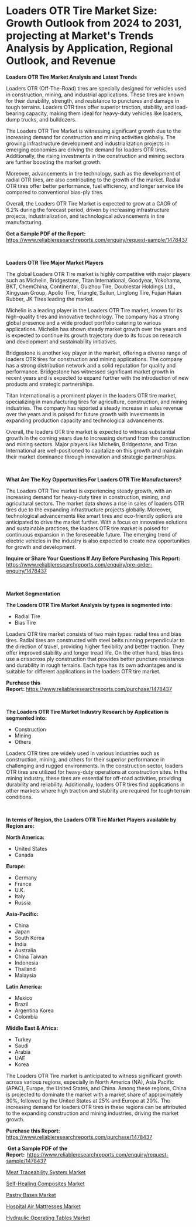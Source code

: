 <p><h1>Loaders OTR Tire Market Size: Growth Outlook from 2024 to 2031, projecting at Market's Trends Analysis by Application, Regional Outlook, and Revenue</h1></p><p><strong>Loaders OTR Tire Market Analysis and Latest Trends</strong></p>
<p><p>Loaders OTR (Off-The-Road) tires are specially designed for vehicles used in construction, mining, and industrial applications. These tires are known for their durability, strength, and resistance to punctures and damage in tough terrains. Loaders OTR tires offer superior traction, stability, and load-bearing capacity, making them ideal for heavy-duty vehicles like loaders, dump trucks, and bulldozers.</p><p>The Loaders OTR Tire Market is witnessing significant growth due to the increasing demand for construction and mining activities globally. The growing infrastructure development and industrialization projects in emerging economies are driving the demand for loaders OTR tires. Additionally, the rising investments in the construction and mining sectors are further boosting the market growth.</p><p>Moreover, advancements in tire technology, such as the development of radial OTR tires, are also contributing to the growth of the market. Radial OTR tires offer better performance, fuel efficiency, and longer service life compared to conventional bias-ply tires.</p><p>Overall, the Loaders OTR Tire Market is expected to grow at a CAGR of 6.2% during the forecast period, driven by increasing infrastructure projects, industrialization, and technological advancements in tire manufacturing.</p></p>
<p><strong>Get a Sample PDF of the Report:&nbsp;</strong> <a href="https://www.reliableresearchreports.com/enquiry/request-sample/1478437">https://www.reliableresearchreports.com/enquiry/request-sample/1478437</a></p>
<p>&nbsp;</p>
<p><strong>Loaders OTR Tire Major Market Players</strong></p>
<p><p>The global Loaders OTR Tire market is highly competitive with major players such as Michelin, Bridgestone, Titan International, Goodyear, Yokohama, BKT, ChemChina, Continental, Guizhou Tire, Doublestar Holdings Ltd., Xingyuan Group, Apollo Tire, Triangle, Sailun, Linglong Tire, Fujian Haian Rubber, JK Tires leading the market.</p><p>Michelin is a leading player in the Loaders OTR Tire market, known for its high-quality tires and innovative technology. The company has a strong global presence and a wide product portfolio catering to various applications. Michelin has shown steady market growth over the years and is expected to continue its growth trajectory due to its focus on research and development and sustainability initiatives.</p><p>Bridgestone is another key player in the market, offering a diverse range of loaders OTR tires for construction and mining applications. The company has a strong distribution network and a solid reputation for quality and performance. Bridgestone has witnessed significant market growth in recent years and is expected to expand further with the introduction of new products and strategic partnerships.</p><p>Titan International is a prominent player in the loaders OTR tire market, specializing in manufacturing tires for agriculture, construction, and mining industries. The company has reported a steady increase in sales revenue over the years and is poised for future growth with investments in expanding production capacity and technological advancements.</p><p>Overall, the loaders OTR tire market is expected to witness substantial growth in the coming years due to increasing demand from the construction and mining sectors. Major players like Michelin, Bridgestone, and Titan International are well-positioned to capitalize on this growth and maintain their market dominance through innovation and strategic partnerships.</p></p>
<p>&nbsp;</p>
<p><strong>What Are The Key Opportunities For Loaders OTR Tire Manufacturers?</strong></p>
<p><p>The Loaders OTR Tire market is experiencing steady growth, with an increasing demand for heavy-duty tires in construction, mining, and agricultural sectors. The market data shows a rise in sales of loaders OTR tires due to the expanding infrastructure projects globally. Moreover, technological advancements like smart tires and eco-friendly options are anticipated to drive the market further. With a focus on innovative solutions and sustainable practices, the loaders OTR tire market is poised for continuous expansion in the foreseeable future. The emerging trend of electric vehicles in the industry is also expected to create new opportunities for growth and development.</p></p>
<p><strong>Inquire or Share Your Questions If Any Before Purchasing This Report:</strong> <a href="https://www.reliableresearchreports.com/enquiry/pre-order-enquiry/1478437">https://www.reliableresearchreports.com/enquiry/pre-order-enquiry/1478437</a></p>
<p>&nbsp;</p>
<p><strong>Market Segmentation</strong></p>
<p><strong>The Loaders OTR Tire Market Analysis by types is segmented into:</strong></p>
<p><ul><li>Radial Tire</li><li>Bias Tire</li></ul></p>
<p><p>Loaders OTR tire market consists of two main types: radial tires and bias tires. Radial tires are constructed with steel belts running perpendicular to the direction of travel, providing higher flexibility and better traction. They offer improved stability and longer tread life. On the other hand, bias tires use a crisscross ply construction that provides better puncture resistance and durability in rough terrains. Each type has its own advantages and is suitable for different applications in the loaders OTR tire market.</p></p>
<p><strong>Purchase this Report:&nbsp;</strong><a href="https://www.reliableresearchreports.com/purchase/1478437">https://www.reliableresearchreports.com/purchase/1478437</a></p>
<p>&nbsp;</p>
<p><strong>The Loaders OTR Tire Market Industry Research by Application is segmented into:</strong></p>
<p><ul><li>Construction</li><li>Mining</li><li>Others</li></ul></p>
<p><p>Loaders OTR tires are widely used in various industries such as construction, mining, and others for their superior performance in challenging and rugged environments. In the construction sector, loaders OTR tires are utilized for heavy-duty operations at construction sites. In the mining industry, these tires are essential for off-road activities, providing durability and reliability. Additionally, loaders OTR tires find applications in other markets where high traction and stability are required for tough terrain conditions.</p></p>
<p>&nbsp;</p>
<p><strong>In terms of Region, the Loaders OTR Tire Market Players available by Region are:</strong></p>
<p>
    <p> <strong> North America: </strong>
        <ul>
            <li>United States</li>
            <li>Canada</li>
        </ul>
        </p> 
    <p> <strong> Europe: </strong>
        <ul>
            <li>Germany</li>
            <li>France</li>
            <li>U.K.</li>
            <li>Italy</li>
            <li>Russia</li>
        </ul>
        </p> 
    <p> <strong> Asia-Pacific: </strong>
        <ul>
            <li>China</li>
            <li>Japan</li>
            <li>South Korea</li>
            <li>India</li>
            <li>Australia</li>
            <li>China Taiwan</li>
            <li>Indonesia</li>
            <li>Thailand</li>
            <li>Malaysia</li>
        </ul>
        </p> 
    <p> <strong> Latin America: </strong>
        <ul>
            <li>Mexico</li>
            <li>Brazil</li>
            <li>Argentina Korea</li>
            <li>Colombia</li>
        </ul>
        </p> 
    <p> <strong> Middle East & Africa: </strong>
        <ul>
            <li>Turkey</li>
            <li>Saudi</li>
            <li>Arabia</li>
            <li>UAE</li>
            <li>Korea</li>
        </ul>
    </p>
    </p>
<p><p>The Loaders OTR Tire market is anticipated to witness significant growth across various regions, especially in North America (NA), Asia Pacific (APAC), Europe, the United States, and China. Among these regions, China is projected to dominate the market with a market share of approximately 30%, followed by the United States at 25% and Europe at 20%. The increasing demand for loaders OTR tires in these regions can be attributed to the expanding construction and mining industries, driving the market growth.</p></p>
<p><strong>Purchase this Report: </strong><a href="https://www.reliableresearchreports.com/purchase/1478437">https://www.reliableresearchreports.com/purchase/1478437</a></p>
<p>&nbsp;<strong>Get a Sample PDF of the Report:&nbsp;&nbsp;</strong><a href="https://www.reliableresearchreports.com/enquiry/request-sample/1478437">https://www.reliableresearchreports.com/enquiry/request-sample/1478437</a></p>
<p><strong></strong></p>
<p><p><a href="https://issuu.com/reportprime-2/docs/meat-traceability-system-market-size-2030.pptx">Meat Traceability System Market</a></p><p><a href="https://github.com/globismark/Market-Research-Report-List-1/blob/main/self-healing-composites-market.md">Self-Healing Composites Market</a></p><p><a href="https://issuu.com/reportprime-2/docs/pastry-bases-market-size-2030.pptx">Pastry Bases Market</a></p><p><a href="https://medium.com/@alicehanson1974/hospital-air-mattresses-market-comprehensive-assessment-by-type-application-and-geography-106c6c2cb287">Hospital Air Mattresses Market</a></p><p><a href="https://medium.com/@alicehanson1974/hydraulic-operating-tables-market-size-cagr-trends-2024-2030-dcde4c734c1d">Hydraulic Operating Tables Market</a></p></p>